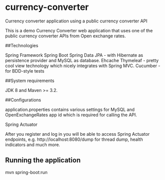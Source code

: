 # currency-converter
Currency converter application using a public currency converter API 

This is a demo Currency Converter web application that uses one of the public currency converter APIs from Open exchange rates.

##Technologies

Spring Framework
Spring Boot 
Spring Data
JPA - with Hibernate as persistence provider and MySQL as database.
Ehcache 
Thymeleaf - pretty cool view technology which nicely integrates with Spring MVC. 
Cucumber - for BDD-style tests

##System requirements

JDK 8 and Maven >= 3.2.

##Configurations

application.properties contains various settings for MySQL and OpenExchangeRates app id which is required for calling the API. 

Spring Actuator

After you register and log in you will be able to access Spring Actuator endpoints, e.g. http://localhost:8080/dump for thread dump, health indicators and much more.

## Running the application

mvn spring-boot:run
